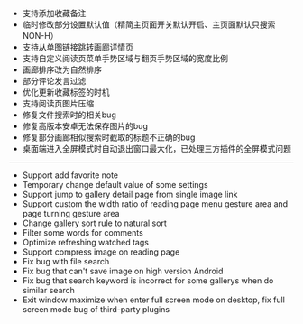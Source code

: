 - 支持添加收藏备注
- 临时修改部分设置默认值（精简主页面开关默认开启、主页面默认只搜索NON-H）
- 支持从单图链接跳转画廊详情页
- 支持自定义阅读页菜单手势区域与翻页手势区域的宽度比例
- 画廊排序改为自然排序
- 部分评论发言过滤
- 优化更新收藏标签的时机
- 支持阅读页图片压缩
- 修复文件搜索时的相关bug
- 修复高版本安卓无法保存图片的bug
- 修复部分画廊相似搜索时截取的标题不正确的bug
- 桌面端进入全屏模式时自动退出窗口最大化，已处理三方插件的全屏模式问题

------------------------------------------------------------------------------------------

- Support add favorite note
- Temporary change default value of some settings
- Support jump to gallery detail page from single image link
- Support custom the width ratio of reading page menu gesture area and page turning gesture area
- Change gallery sort rule to natural sort
- Filter some words for comments
- Optimize refreshing watched tags
- Support compress image on reading page
- Fix bug with file search
- Fix bug that can't save image on high version Android
- Fix bug that search keyword is incorrect for some gallerys when do similar search
- Exit window maximize when enter full screen mode on desktop, fix full screen mode bug of third-party plugins